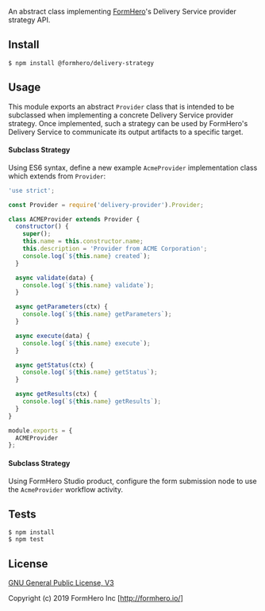 An abstract class implementing [FormHero](http://formhero.io/)'s Delivery Service provider strategy API.

## Install

    $ npm install @formhero/delivery-strategy

## Usage

This module exports an abstract `Provider` class that is intended to be
subclassed when implementing a concrete Delivery Service provider strategy. Once
implemented, such a strategy can be used by FormHero's Delivery Service to
communicate its output artifacts to a specific target.

#### Subclass Strategy

Using ES6 syntax, define a new example `AcmeProvider` implementation class which extends from `Provider`:

```javascript
'use strict';

const Provider = require('delivery-provider').Provider;

class ACMEProvider extends Provider {
  constructor() {
    super();
    this.name = this.constructor.name;
    this.description = 'Provider from ACME Corporation';
    console.log(`${this.name} created`);
  }

  async validate(data) {
    console.log(`${this.name} validate`);
  }

  async getParameters(ctx) {
    console.log(`${this.name} getParameters`);
  }

  async execute(data) {
    console.log(`${this.name} execute`);
  }

  async getStatus(ctx) {
    console.log(`${this.name} getStatus`);
  }

  async getResults(ctx) {
    console.log(`${this.name} getResults`);
  }
}

module.exports = {
  ACMEProvider
};
```

#### Subclass Strategy

Using FormHero Studio product, configure the form submission node to use the `AcmeProvider` workflow activity.

## Tests

    $ npm install
    $ npm test

## License

[GNU General Public License, V3](http://opensource.org/licenses/gpl-license)

Copyright (c) 2019 FormHero Inc [http://formhero.io/]
